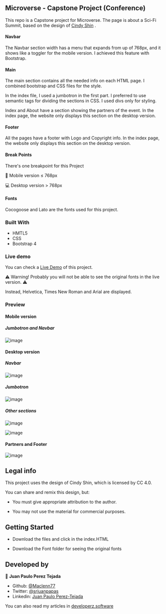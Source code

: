 ## Microverse - Capstone Project (Conference)

This repo is a Capstone project for Microverse. The page is about a Sci-Fi Summit, based on the design of [Cindy Shin](https://www.behance.net/gallery/29845175/CC-Global-Summit-2015) .

#### Navbar

The Navbar section width has a menu that expands from up of 768px, and it shows like a toggler for the mobile version. I achieved this feature with Bootstrap.

#### Main
The main section contains all the needed info on each HTML page. I combined bootstrap and CSS files for the style.

In the index file, I used a jumbotron in the first part. I preferred to use semantic tags for dividing the sections in CSS. I used divs only for styling.

Index and About have a section showing the partners of the event. In the index page, the website only displays this section on the desktop version.

#### Footer

All the pages have a footer with Logo and Copyright info. In the index page, the website only displays this section on the desktop version.

#### Break Points

There's one breakpoint for this Project

:iphone: Mobile version ≤ 768px

💻 Desktop version > 768px

#### Fonts

Cocogoose and Lato are the fonts used for this project.

### Built With

- HMTL5
- CSS
- Bootstrap 4

### Live demo

You can check a [Live Demo](https://rawcdn.githack.com/Maclenn77/Capstone-SF-Summit/f5fb361e5640f16d6498cabf1de5b0b0906bd051/index.html) of this project.

:warning: Warning! Probably you will not be able to see the original fonts in the live version. :warning:

Instead, Helvetica, Times New Roman and Arial are displayed.

### Preview

#### Mobile version

##### Jumbotron and Navbar

![image](https://rawcdn.githack.com/Maclenn77/Capstone-SF-Summit/7272c56332508b49a6c7390b6d210a7454699679/img/Readme/jumbotron-mobile.png)

#### Desktop version

##### Navbar

![image](https://rawcdn.githack.com/Maclenn77/Capstone-SF-Summit/7272c56332508b49a6c7390b6d210a7454699679/img/Readme/navbar.png)

##### Jumbotron

![image](https://rawcdn.githack.com/Maclenn77/Capstone-SF-Summit/7272c56332508b49a6c7390b6d210a7454699679/img/Readme/jumbotron.png)

##### Other sections

![image](https://rawcdn.githack.com/Maclenn77/Capstone-SF-Summit/6455ace16add1d49b6d52e44d1ee4ad6d57e7c75/img/Readme/MainProgram.png)

![image](![https://github.com/Maclenn77/Capstone-SF-Summit/blob/feature-branch/img/Readme/feature-speakers.png])

#### Partners and Footer

![image](https://rawcdn.githack.com/Maclenn77/Capstone-SF-Summit/7272c56332508b49a6c7390b6d210a7454699679/img/Readme/featureandfooter.png)

## Legal info

This project uses the design of Cindy Shin, which is licensed by CC 4.0.

You can share and remix this design, but:

- You must give appropriate attribution to the author.

- You may not use the material for commercial purposes.

## Getting Started

- Download the files and click in the index.HTML

- Download the Font folder for seeing the original fonts

## Developed by

👤 **Juan Paulo Perez Tejada**

- Github: [@Maclenn77](https://github.com/Maclenn77)
- Twitter: [@srjuanpapas](https://twitter.com/srjuanpapas)
- Linkedin: [Juan Paulo Perez-Tejada](https://mx.linkedin.com/in/juanpaulopereztejada )

You can also read my articles in [developerz.software](http://developerz.software/)
